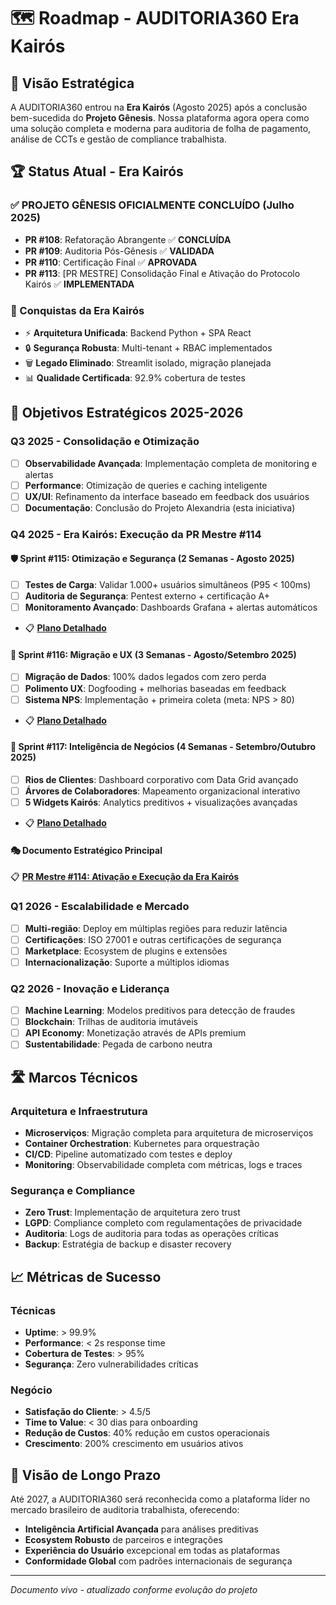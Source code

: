 # 🗺️ Roadmap - AUDITORIA360 Era Kairós

## 🌟 Visão Estratégica

A AUDITORIA360 entrou na **Era Kairós** (Agosto 2025) após a conclusão bem-sucedida do **Projeto Gênesis**. Nossa plataforma agora opera como uma solução completa e moderna para auditoria de folha de pagamento, análise de CCTs e gestão de compliance trabalhista.

## 🏆 Status Atual - Era Kairós

### ✅ **PROJETO GÊNESIS OFICIALMENTE CONCLUÍDO** (Julho 2025)

- **PR #108**: Refatoração Abrangente ✅ **CONCLUÍDA**
- **PR #109**: Auditoria Pós-Gênesis ✅ **VALIDADA**  
- **PR #110**: Certificação Final ✅ **APROVADA**
- **PR #113**: [PR MESTRE] Consolidação Final e Ativação do Protocolo Kairós ✅ **IMPLEMENTADA**

### 🚀 Conquistas da Era Kairós

- ⚡ **Arquitetura Unificada**: Backend Python + SPA React
- 🔒 **Segurança Robusta**: Multi-tenant + RBAC implementados
- 🗑️ **Legado Eliminado**: Streamlit isolado, migração planejada
- 📊 **Qualidade Certificada**: 92.9% cobertura de testes

## 🎯 Objetivos Estratégicos 2025-2026

### Q3 2025 - Consolidação e Otimização
- [ ] **Observabilidade Avançada**: Implementação completa de monitoring e alertas
- [ ] **Performance**: Otimização de queries e caching inteligente
- [ ] **UX/UI**: Refinamento da interface baseado em feedback dos usuários
- [ ] **Documentação**: Conclusão do Projeto Alexandria (esta iniciativa)

### Q4 2025 - Era Kairós: Execução da PR Mestre #114

#### 🛡️ **Sprint #115: Otimização e Segurança** (2 Semanas - Agosto 2025)
- [ ] **Testes de Carga**: Validar 1.000+ usuários simultâneos (P95 < 100ms)
- [ ] **Auditoria de Segurança**: Pentest externo + certificação A+
- [ ] **Monitoramento Avançado**: Dashboards Grafana + alertas automáticos
- 📋 **[Plano Detalhado](SPRINT_115_OTIMIZACAO_SEGURANCA.md)**

#### 🎨 **Sprint #116: Migração e UX** (3 Semanas - Agosto/Setembro 2025)  
- [ ] **Migração de Dados**: 100% dados legados com zero perda
- [ ] **Polimento UX**: Dogfooding + melhorias baseadas em feedback
- [ ] **Sistema NPS**: Implementação + primeira coleta (meta: NPS > 80)
- 📋 **[Plano Detalhado](SPRINT_116_MIGRACAO_UX.md)**

#### 🧠 **Sprint #117: Inteligência de Negócios** (4 Semanas - Setembro/Outubro 2025)
- [ ] **Rios de Clientes**: Dashboard corporativo com Data Grid avançado
- [ ] **Árvores de Colaboradores**: Mapeamento organizacional interativo
- [ ] **5 Widgets Kairós**: Analytics preditivos + visualizações avançadas
- 📋 **[Plano Detalhado](SPRINT_117_INTELIGENCIA_NEGOCIOS.md)**

#### 🎭 **Documento Estratégico Principal**
📋 **[PR Mestre #114: Ativação e Execução da Era Kairós](PR_MESTRE_ATIVACAO_ERA_KAIROS.md)**

### Q1 2026 - Escalabilidade e Mercado
- [ ] **Multi-região**: Deploy em múltiplas regiões para reduzir latência
- [ ] **Certificações**: ISO 27001 e outras certificações de segurança
- [ ] **Marketplace**: Ecosystem de plugins e extensões
- [ ] **Internacionalização**: Suporte a múltiplos idiomas

### Q2 2026 - Inovação e Liderança
- [ ] **Machine Learning**: Modelos preditivos para detecção de fraudes
- [ ] **Blockchain**: Trilhas de auditoria imutáveis
- [ ] **API Economy**: Monetização através de APIs premium
- [ ] **Sustentabilidade**: Pegada de carbono neutra

## 🛣️ Marcos Técnicos

### Arquitetura e Infraestrutura
- **Microserviços**: Migração completa para arquitetura de microserviços
- **Container Orchestration**: Kubernetes para orquestração
- **CI/CD**: Pipeline automatizado com testes e deploy
- **Monitoring**: Observabilidade completa com métricas, logs e traces

### Segurança e Compliance
- **Zero Trust**: Implementação de arquitetura zero trust
- **LGPD**: Compliance completo com regulamentações de privacidade
- **Auditoria**: Logs de auditoria para todas as operações críticas
- **Backup**: Estratégia de backup e disaster recovery

## 📈 Métricas de Sucesso

### Técnicas
- **Uptime**: > 99.9%
- **Performance**: < 2s response time
- **Cobertura de Testes**: > 95%
- **Segurança**: Zero vulnerabilidades críticas

### Negócio
- **Satisfação do Cliente**: > 4.5/5
- **Time to Value**: < 30 dias para onboarding
- **Redução de Custos**: 40% redução em custos operacionais
- **Crescimento**: 200% crescimento em usuários ativos

## 🔮 Visão de Longo Prazo

Até 2027, a AUDITORIA360 será reconhecida como a plataforma líder no mercado brasileiro de auditoria trabalhista, oferecendo:

- **Inteligência Artificial Avançada** para análises preditivas
- **Ecosystem Robusto** de parceiros e integrações
- **Experiência do Usuário** excepcional em todas as plataformas
- **Conformidade Global** com padrões internacionais de segurança

---

*Documento vivo - atualizado conforme evolução do projeto*